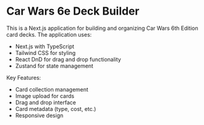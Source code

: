 <!-- Use this file to provide workspace-specific custom instructions to Copilot. For more details, visit https://code.visualstudio.com/docs/copilot/copilot-customization#_use-a-githubcopilotinstructionsmd-file -->

# Car Wars 6e Deck Builder

This is a Next.js application for building and organizing Car Wars 6th Edition card decks. The application uses:

- Next.js with TypeScript
- Tailwind CSS for styling
- React DnD for drag and drop functionality
- Zustand for state management

Key Features:
- Card collection management
- Image upload for cards
- Drag and drop interface
- Card metadata (type, cost, etc.)
- Responsive design
